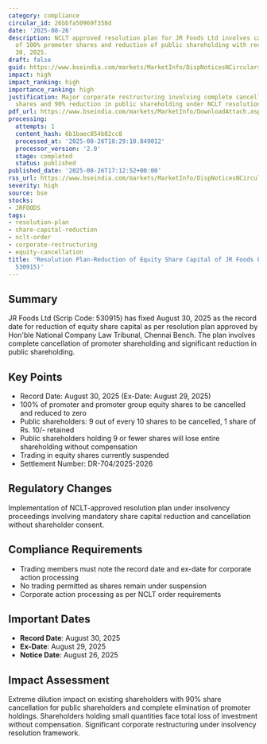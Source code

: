 ```yaml
---
category: compliance
circular_id: 26bbfa50969f358d
date: '2025-08-26'
description: NCLT approved resolution plan for JR Foods Ltd involves cancellation
  of 100% promoter shares and reduction of public shareholding with record date August
  30, 2025.
draft: false
guid: https://www.bseindia.com/markets/MarketInfo/DispNoticesNCirculars.aspx?Noticeid={FD551E41-63D7-4548-9573-B45A6C778D74}&noticeno=20250826-59&dt=08/26/2025&icount=59&totcount=60&flag=0
impact: high
impact_ranking: high
importance_ranking: high
justification: Major corporate restructuring involving complete cancellation of promoter
  shares and 90% reduction in public shareholding under NCLT resolution plan
pdf_url: https://www.bseindia.com/markets/MarketInfo/DownloadAttach.aspx?id=20250826-59&attachedId=
processing:
  attempts: 1
  content_hash: 6b1baec854b82cc8
  processed_at: '2025-08-26T18:29:10.849012'
  processor_version: '2.0'
  stage: completed
  status: published
published_date: '2025-08-26T17:12:52+00:00'
rss_url: https://www.bseindia.com/markets/MarketInfo/DispNoticesNCirculars.aspx?Noticeid={FD551E41-63D7-4548-9573-B45A6C778D74}&noticeno=20250826-59&dt=08/26/2025&icount=59&totcount=60&flag=0
severity: high
source: bse
stocks:
- JRFOODS
tags:
- resolution-plan
- share-capital-reduction
- nclt-order
- corporate-restructuring
- equity-cancellation
title: 'Resolution Plan-Reduction of Equity Share Capital of JR Foods Ltd (Scrip Code:
  530915)'
---
```


## Summary

JR Foods Ltd (Scrip Code: 530915) has fixed August 30, 2025 as the record date for reduction of equity share capital as per resolution plan approved by Hon'ble National Company Law Tribunal, Chennai Bench. The plan involves complete cancellation of promoter shareholding and significant reduction in public shareholding.

## Key Points

- Record Date: August 30, 2025 (Ex-Date: August 29, 2025)
- 100% of promoter and promoter group equity shares to be cancelled and reduced to zero
- Public shareholders: 9 out of every 10 shares to be cancelled, 1 share of Rs. 10/- retained
- Public shareholders holding 9 or fewer shares will lose entire shareholding without compensation
- Trading in equity shares currently suspended
- Settlement Number: DR-704/2025-2026

## Regulatory Changes

Implementation of NCLT-approved resolution plan under insolvency proceedings involving mandatory share capital reduction and cancellation without shareholder consent.

## Compliance Requirements

- Trading members must note the record date and ex-date for corporate action processing
- No trading permitted as shares remain under suspension
- Corporate action processing as per NCLT order requirements

## Important Dates

- **Record Date**: August 30, 2025
- **Ex-Date**: August 29, 2025
- **Notice Date**: August 26, 2025

## Impact Assessment

Extreme dilution impact on existing shareholders with 90% share cancellation for public shareholders and complete elimination of promoter holdings. Shareholders holding small quantities face total loss of investment without compensation. Significant corporate restructuring under insolvency resolution framework.